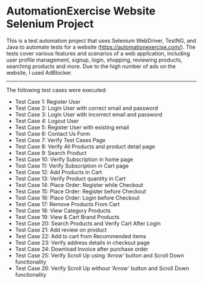 # AutomationExercise Website Selenium Project

This is a test automation project that uses Selenium WebDriver, TestNG, and Java to
automate tests for a website (https://automationexercise.com/).
The tests cover various features and scenarios of a web application,
including user profile management, signup, login, shopping, reviewing products, searching products and more.
Due to the high number of ads on the website, I used AdBlocker.
***
The following test cases were executed:

* Test Case 1: Register User
* Test Case 2: Login User with correct email and password
* Test Case 3: Login User with incorrect email and password
* Test Case 4: Logout User
* Test Case 5: Register User with existing email
* Test Case 6: Contact Us Form
* Test Case 7: Verify Test Cases Page
* Test Case 8: Verify All Products and product detail page
* Test Case 9: Search Product
* Test Case 10: Verify Subscription in home page
* Test Case 11: Verify Subscription in Cart page
* Test Case 12: Add Products in Cart
* Test Case 13: Verify Product quantity in Cart
* Test Case 14: Place Order: Register while Checkout
* Test Case 15: Place Order: Register before Checkout
* Test Case 16: Place Order: Login before Checkout
* Test Case 17: Remove Products From Cart
* Test Case 18: View Category Products
* Test Case 19: View & Cart Brand Products
* Test Case 20: Search Products and Verify Cart After Login
* Test Case 21: Add review on product
* Test Case 22: Add to cart from Recommended items
* Test Case 23: Verify address details in checkout page
* Test Case 24: Download Invoice after purchase order
* Test Case 25: Verify Scroll Up using 'Arrow' button and Scroll Down functionality
* Test Case 26: Verify Scroll Up without 'Arrow' button and Scroll Down functionality
